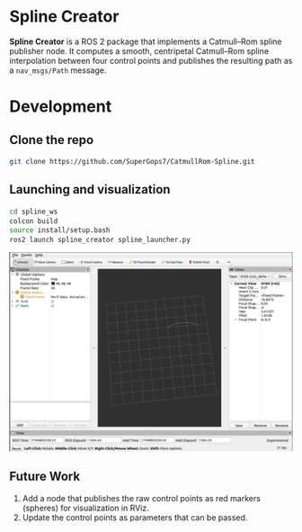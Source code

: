 # Spline Creator

**Spline Creator** is a ROS 2 package that implements a Catmull–Rom spline publisher node. It computes a smooth, centripetal Catmull–Rom spline interpolation between four control points and publishes the resulting path as a `nav_msgs/Path` message.

# Development

## Clone the repo

```bash
git clone https://github.com/SuperGops7/CatmullRom-Spline.git
```

## Launching and visualization
```bash
cd spline_ws
colcon build
source install/setup.bash
ros2 launch spline_creator spline_launcher.py
```

![](output.png)


## Future Work

1. Add a node that publishes the raw control points as red markers (spheres) for visualization in RViz.
2. Update the control points as parameters that can be passed.
